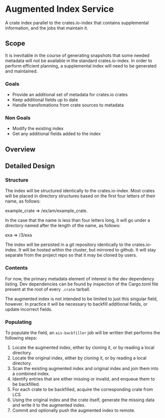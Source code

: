 # Augmented Index Service

A crate index parallel to the crates.io-index that contains supplemental information, and the jobs
that maintain it.

## Scope
It is inevitable in the course of generating snapshots that some needed metadata will not be available in the standard crates.io-index. In order to perform efficient planning, a supplemental index will need to be generated and maintained.

### Goals
- Provide an additional set of metadata for crates.io crates
- Keep additional fields up to date
- Handle transfomations from crate sources to metadata

### Non Goals
- Modify the existing index
- Get any additional fields added to the index

## Overview

## Detailed Design

### Structure
The index will be structured identically to the crates.io-index. Most crates will be placed in
directory structures based on the first four letters of their name, as follows:

example_crate => /ex/am/example_crate.

In the case that the name is less than four letters long, it will go under a directory named
after the length of the name, as follows:

exa => /3/exa

The index will be persisted in a git repository identically to the crates.io-index. It will be
hosted within the cluster, but mirrored to github. It will stay separate from the project repo
so that it may be cloned by users.

### Contents
For now, the primary metadata element of interest is the dev dependency listing. Dev
dependencies can be found by inspection of the Cargo.toml file present at the root
of every `.crate` tarball.

The augmented index is not intended to be limited to just this singular field, however.
In practice it will be necessary to backfill additional fields, or update incorrect fields.

### Populating
To populate the field, an `ais-backfiller` job will be written thet performs the following steps:

1. Locate the augmented index, either by cloning it, or by reading a local directory.
2. Locate the original index, either by cloning it, or by reading a local directory.
3. Scan the existing augmented index and original index and join them into a combined index.
4. Identify entries that are either missing or invalid, and enqueue them to be backfilled.
5. For each crate to be backfilled, acquire the corresponding crate from LCS
6. Using the original index and the crate itself, generate the missing data and write it to the augmented index.
7. Commit and optionally push the augmented index to remote.
